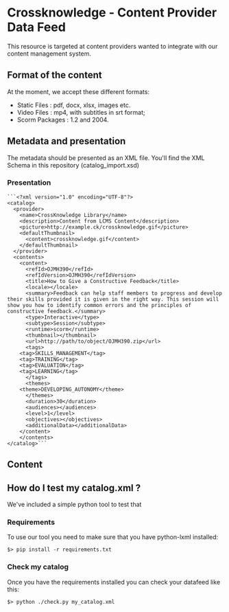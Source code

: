 Crossknowledge - Content Provider Data Feed
===========================================

This resource is targeted at content providers wanted to integrate with our
content management system.


Format of the content
---------------------

At the moment, we accept these different formats:
* Static Files : pdf, docx, xlsx, images etc.
*  Video Files : mp4, with subtitles in srt format;
*  Scorm Packages : 1.2 and 2004.

Metadata and presentation
-------------------------

The metadata should be presented as an XML file. You'll find the XML Schema in this repository (catalog\_import.xsd)

### Presentation
 
	```<?xml version="1.0" encoding="UTF-8"?>
	<catalog>
	  <provider>
	    <name>CrossKnowledge Library</name>
	    <description>Content from LCMS Content</description>
	    <picture>http://example.ck/crossknowledge.gif</picture>
	    <defaultThumbnail>
	      <content>crossknowledge.gif</content>
	    </defaultThumbnail>
	  </provider>
	  <contents>
	    <content>
	      <refId>OJMH390</refId>
	      <refIdVersion>OJMH390</refIdVersion>
	      <title>How to Give a Constructive Feedback</title>
	      <locale></locale>
	      <summary>Feedback can help staff members to progress and develop their skills provided it is given in the right way. This session will show you how to identify common errors and the principles of constructive feedback.</summary>
	      <type>Interactive</type>
	      <subtype>Session</subtype>
	      <runtime>scorm</runtime>
	      <thumbnail></thumbnail>
	      <url>http://path/to/object/OJMH390.zip</url>
	      <tags>
		<tag>SKILLS_MANAGEMENT</tag>
		<tag>TRAINING</tag>
		<tag>EVALUATION</tag>
		<tag>LEARNING</tag>
	      </tags>
	      <themes>
		<theme>DEVELOPING_AUTONOMY</theme>
	      </themes>
	      <duration>30</duration>
	      <audiences></audiences>
	      <level>1</level>
	      <objectives></objectives>
	      <additionalData></additionalData>
	    </content>
    	</contents>
    </catalog>```

Content
------- 

How do I test my catalog.xml ?
------------------------------

We've included a simple python tool to test that

### Requirements

To use our tool you need to make sure that you have python-lxml installed:

	$> pip install -r requirements.txt

### Check my catalog

Once you have the requirements installed you can check your datafeed like this:

	$> python ./check.py my_catalog.xml


